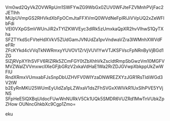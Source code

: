 Vm0wd2QyVkZOVWRpUm1SWFYwZG9WbGx0ZUV0WFJteFZVMnhPVjFac2JETlhh
MUpUVmpGS2RHVkdXbFpOCmJtaFFXVmQ0WVdNeFpIRlJiVVpUQ2xZeWFIbFdi
VEI0VXpGSmVWUnJiR2xTYlZKWVEyc3dlRk5zUmxkaQpXR2hvVlhwS1QyTXha
SFZTYkdScFVteHdXVkV5ZUdGamJVNUdZa1pvVndwaVZra3lWMnhXWVdFeFRr
ZFcKYkd4cVVqTkNWRmxyYUVOV1ZrVjVUVlYwVTJKSFVscFpNRnByVjBGd1ZG
SlZjRVpXYlhSVFV6RlZlRk5ZCmFGY0tZbXhhVkZscldtRmpSbGwzVm10MGFV
MVZWalZVVmxwcllXeGFjbGRzV2xkaVdHaE1Wa2RrZDJGVwpXbkppUkZwWFlU
RndXRmxVUmxabFJsSnpDbUZHVFV0WlYzaDNWREZXYzJGR1RsTldiWGd3V2tW
b2EyRnMKU25WUmEyUldZa1pLZWxaV1dsZFhSVGxXWlVkR1UxSlhPVE5YVjNS
SFpHeE5lQXBqUldocFUwWnNURkV5Ck1UQk5SMDR6VUZRd1MwTnVUbkZpZHow
OUNncGhkbXc9Cgp1Zmo=

eku